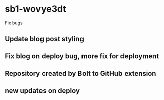 # sb1-wovye3dt

Fix bugs
## Update blog post styling
## Fix blog on deploy bug, more fix for deployment
## Repository created by Bolt to GitHub extension
## new updates on deploy
